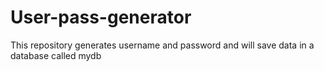 # User-pass-generator
This repository generates username and password and will save data in a database  called mydb
